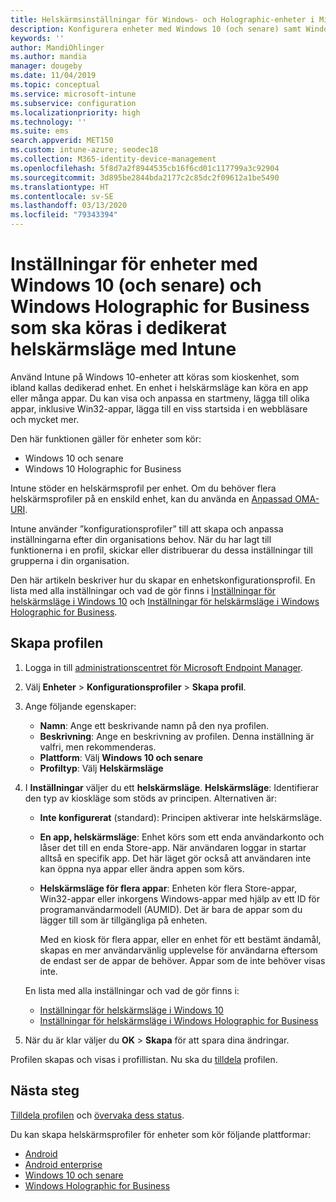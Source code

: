 ```yaml
---
title: Helskärmsinställningar för Windows- och Holographic-enheter i Microsoft Intune – Azure | Microsoft Docs
description: Konfigurera enheter med Windows 10 (och senare) samt Windows Holographic for Business med helskärmsläge för en app eller flera appar, anpassa startmenyn, lägg till appar, visa aktivitetsfältet och konfigurera en webbläsare i Microsoft Intune.
keywords: ''
author: MandiOhlinger
ms.author: mandia
manager: dougeby
ms.date: 11/04/2019
ms.topic: conceptual
ms.service: microsoft-intune
ms.subservice: configuration
ms.localizationpriority: high
ms.technology: ''
ms.suite: ems
search.appverid: MET150
ms.custom: intune-azure; seodec18
ms.collection: M365-identity-device-management
ms.openlocfilehash: 5f8d7a2f8944535cb16f6cd01c117799a3c92904
ms.sourcegitcommit: 3d895be2844bda2177c2c85dc2f09612a1be5490
ms.translationtype: HT
ms.contentlocale: sv-SE
ms.lasthandoff: 03/13/2020
ms.locfileid: "79343394"
---
```

# <a name="windows-10-and-windows-holographic-for-business-device-settings-to-run-as-a-dedicated-kiosk-using-intune"></a>Inställningar för enheter med Windows 10 (och senare) och Windows Holographic for Business som ska köras i dedikerat helskärmsläge med Intune

Använd Intune på Windows 10-enheter att köras som kioskenhet, som ibland kallas dedikerad enhet. En enhet i helskärmsläge kan köra en app eller många appar. Du kan visa och anpassa en startmeny, lägga till olika appar, inklusive Win32-appar, lägga till en viss startsida i en webbläsare och mycket mer. 

Den här funktionen gäller för enheter som kör:

- Windows 10 och senare
- Windows 10 Holographic for Business

Intune stöder en helskärmsprofil per enhet. Om du behöver flera helskärmsprofiler på en enskild enhet, kan du använda en [Anpassad OMA-URI](custom-settings-windows-10.md).

Intune använder ”konfigurationsprofiler” till att skapa och anpassa inställningarna efter din organisations behov. När du har lagt till funktionerna i en profil, skickar eller distribuerar du dessa inställningar till grupperna i din organisation.

Den här artikeln beskriver hur du skapar en enhetskonfigurationsprofil. En lista med alla inställningar och vad de gör finns i [Inställningar för helskärmsläge i Windows 10](kiosk-settings-windows.md) och [Inställningar för helskärmsläge i Windows Holographic for Business](kiosk-settings-holographic.md).

## <a name="create-the-profile"></a>Skapa profilen

1. Logga in till [administrationscentret för Microsoft Endpoint Manager](https://go.microsoft.com/fwlink/?linkid=2109431).
2. Välj **Enheter** > **Konfigurationsprofiler** > **Skapa profil**.
3. Ange följande egenskaper:

   - **Namn**: Ange ett beskrivande namn på den nya profilen.
   - **Beskrivning**: Ange en beskrivning av profilen. Denna inställning är valfri, men rekommenderas.
   - **Plattform**: Välj **Windows 10 och senare**
   - **Profiltyp**: Välj **Helskärmsläge**

4. I **Inställningar** väljer du ett **helskärmsläge**. **Helskärmsläge**: Identifierar den typ av kioskläge som stöds av principen. Alternativen är:

    - **Inte konfigurerat** (standard): Principen aktiverar inte helskärmsläge.
    - **En app, helskärmsläge**: Enhet körs som ett enda användarkonto och låser det till en enda Store-app. När användaren loggar in startar alltså en specifik app. Det här läget gör också att användaren inte kan öppna nya appar eller ändra appen som körs.
    - **Helskärmsläge för flera appar**: Enheten kör flera Store-appar, Win32-appar eller inkorgens Windows-appar med hjälp av ett ID för programanvändarmodell (AUMID). Det är bara de appar som du lägger till som är tillgängliga på enheten.

        Med en kiosk för flera appar, eller en enhet för ett bestämt ändamål, skapas en mer användarvänlig upplevelse för användarna eftersom de endast ser de appar de behöver. Appar som de inte behöver visas inte.

    En lista med alla inställningar och vad de gör finns i:
      - [Inställningar för helskärmsläge i Windows 10](kiosk-settings-windows.md)
      - [Inställningar för helskärmsläge i Windows Holographic for Business](kiosk-settings-holographic.md)

5. När du är klar väljer du **OK** > **Skapa** för att spara dina ändringar.

Profilen skapas och visas i profillistan. Nu ska du [tilldela](device-profile-assign.md) profilen.

## <a name="next-steps"></a>Nästa steg

[Tilldela profilen](device-profile-assign.md) och [övervaka dess status](device-profile-monitor.md).

Du kan skapa helskärmsprofiler för enheter som kör följande plattformar:
- [Android](device-restrictions-android.md#kiosk)
- [Android enterprise](device-restrictions-android-for-work.md#dedicated-device-settings)
- [Windows 10 och senare](kiosk-settings-windows.md)
- [Windows Holographic for Business](kiosk-settings-holographic.md)
